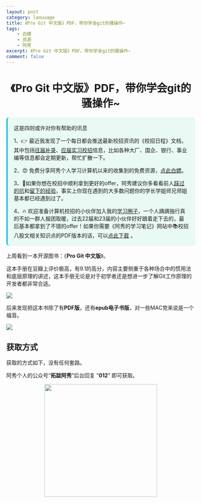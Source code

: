 ```yaml
---
layout: post
category: lanuuage
title: 《Pro Git 中文版》PDF，带你学会git的骚操作~
tags:
    - 白嫖
    - 资源
    - 阿秀
excerpt: 《Pro Git 中文版》PDF，带你学会git的骚操作~
comment: false
---
```




<h1 align="center">《Pro Git 中文版》PDF，带你学会git的骚操作~</h1>

<div style="border-color: #24C6DC;
            background-color: #e9f9f3;         
            margin: 1rem 0;
        padding: .25rem 1rem;
        border-left-width: .3rem;
        border-left-style: solid;
        border-radius: .5rem;
        color: inherit;">
  <p>这是四则或许对你有帮助的讯息</p>
  <p>1、👉 最近我发现了一个每日都会推送最新校招资讯的《校招日程》文档，其中包括<a href="https://flowus.cn/ee50d5eb-3cd5-4f74-880e-95b215dd4ff2" target="_blank">往届补录</a>、<a href="https://flowus.cn/5f327c98-1e31-46c8-b86b-5ac6105e021f" target="_blank">应届实习校招</a>信息，比如各种大厂、国企、银行、事业编等信息都会定期更新，帮忙扩散一下。</p>  
  <p>2、😍
    免费分享阿秀个人学习计算机以来的收集到的免费资源，<a style="text-decoration: underline" href="/notes/07-resources/01-free/01-introduce.html" target="_blank">点此白嫖</a>。
  </p>
  <p>3、🚀如果你想在校招中顺利拿到更好的offer，阿秀建议你多看看前人<a style="text-decoration: underline" href="https://www.yuque.com/tuobaaxiu/httmmc/npg1k81zeq4wfpyz" target="_blank">踩过的坑</a>和<a style="text-decoration: underline"  target="_blank" href="https://www.yuque.com/tuobaaxiu/httmmc/gge9ppd0mbu2d3dp">留下的经验</a>，事实上你现在遇到的大多数问题你的学长学姐师兄师姐基本都已经遇到过了。
  </p>
  <p>4、🔥 欢迎准备计算机校招的小伙伴加入我的<a  style="text-decoration: underline" href="https://www.yuque.com/tuobaaxiu/httmmc/xg0otqvc17wfx4u9" target="_blank">学习圈子</a>，一个人踽踽独行真的不如一群人报团取暖，过去22届和23届的小伙伴好好跟着走下去的，最后基本都拿到了不错的offer！如果你需要《阿秀的学习笔记》网站中📚︎校招八股文相关知识点的PDF版本的话，可以<a style="text-decoration: underline" href="/notes/08-other/02-question.html#_5、如何下载阿秀的学习笔记内容pdf版本" target="_blank">点此下载</a> 。</p>   </div>



上周看到一本开源图书：《**Pro Git 中文版**》。

这本手册在豆瓣上评价极高，有9.1的高分，内容主要侧重于各种场合中的惯用法和底层原理的讲述，这本手册无论是对于初学者还是想进一步了解Git工作原理的开发者都非常合适。

![](https://axiu-image-bed.oss-cn-shanghai.aliyuncs.com/img/202211291023070.png)

后来发现把这本书除了有**PDF版**，还有**epub电子书版**，对一些MAC党来说是一个福音。

![](https://axiu-image-bed.oss-cn-shanghai.aliyuncs.com/img/202211291024073.png)


## 获取方式

获取的方式如下，没有任何套路。

阿秀个人的公众号“**拓跋阿秀**”后台回复 “**012**” 即可获取。
<div align="center"><img src="https://axiu-image-bed.oss-cn-shanghai.aliyuncs.com/img/202205222330709.png" style="width: 300px; height: 300px;" /></div>





